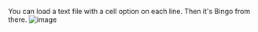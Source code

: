 You can load a text file with a cell option on each line.
Then it's Bingo from there.
![image](https://github.com/nickolasbradham/Randomized-Bingo/assets/105989209/092af604-ea3a-44ce-9b8d-dd20a80f0acc)
